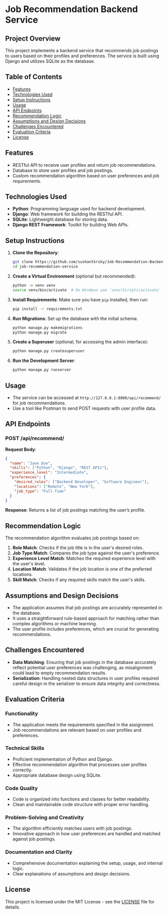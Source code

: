 # Job Recommendation Backend Service

## Project Overview

This project implements a backend service that recommends job postings to users based on their profiles and preferences. The service is built using Django and utilizes SQLite as the database.

## Table of Contents

- [Features](#features)
- [Technologies Used](#technologies-used)
- [Setup Instructions](#setup-instructions)
- [Usage](#usage)
- [API Endpoints](#api-endpoints)
- [Recommendation Logic](#recommendation-logic)
- [Assumptions and Design Decisions](#assumptions-and-design-decisions)
- [Challenges Encountered](#challenges-encountered)
- [Evaluation Criteria](#evaluation-criteria)
- [License](#license)

## Features

- RESTful API to receive user profiles and return job recommendations.
- Database to store user profiles and job postings.
- Custom recommendation algorithm based on user preferences and job requirements.

## Technologies Used

- **Python**: Programming language used for backend development.
- **Django**: Web framework for building the RESTful API.
- **SQLite**: Lightweight database for storing data.
- **Django REST Framework**: Toolkit for building Web APIs.

## Setup Instructions

1. **Clone the Repository**:
   ```bash
   git clone https://github.com/sushantkrsky/Job-Recommendation-Backend-Service.git
   cd job-recommendation-service
   ```

2. **Create a Virtual Environment** (optional but recommended):
   ```bash
   python -m venv venv
   source venv/bin/activate  # On Windows use `venv\Scripts\activate`
   ```

3. **Install Requirements**:
   Make sure you have `pip` installed, then run:
   ```bash
   pip install -r requirements.txt
   ```

4. **Run Migrations**:
   Set up the database with the initial schema:
   ```bash
   python manage.py makemigrations
   python manage.py migrate
   ```

5. **Create a Superuser** (optional, for accessing the admin interface):
   ```bash
   python manage.py createsuperuser
   ```

6. **Run the Development Server**:
   ```bash
   python manage.py runserver
   ```

## Usage

- The service can be accessed at `http://127.0.0.1:8000/api/recommend/` for job recommendations.
- Use a tool like Postman to send POST requests with user profile data.

## API Endpoints

### POST /api/recommend/

**Request Body**:
```json
{
  "name": "Jane Doe",
  "skills": ["Python", "Django", "REST APIs"],
  "experience_level": "Intermediate",
  "preferences": {
    "desired_roles": ["Backend Developer", "Software Engineer"],
    "locations": ["Remote", "New York"],
    "job_type": "Full-Time"
  }
}
```

**Response**:
Returns a list of job postings matching the user’s profile.

## Recommendation Logic

The recommendation algorithm evaluates job postings based on:

1. **Role Match**: Checks if the job title is in the user's desired roles.
2. **Job Type Match**: Compares the job type against the user's preference.
3. **Experience Level Match**: Matches the required experience level with the user's level.
4. **Location Match**: Validates if the job location is one of the preferred locations.
5. **Skill Match**: Checks if any required skills match the user's skills.

## Assumptions and Design Decisions

- The application assumes that job postings are accurately represented in the database.
- It uses a straightforward rule-based approach for matching rather than complex algorithms or machine learning.
- The user profile includes preferences, which are crucial for generating recommendations.

## Challenges Encountered

- **Data Matching**: Ensuring that job postings in the database accurately reflect potential user preferences was challenging, as misalignment could lead to empty recommendation results.
- **Serialization**: Handling nested data structures in user profiles required careful design in the serializer to ensure data integrity and correctness.

## Evaluation Criteria

### Functionality
- The application meets the requirements specified in the assignment.
- Job recommendations are relevant based on user profiles and preferences.

### Technical Skills
- Proficient implementation of Python and Django.
- Effective recommendation algorithm that processes user profiles correctly.
- Appropriate database design using SQLite.

### Code Quality
- Code is organized into functions and classes for better readability.
- Clean and maintainable code structure with proper error handling.

### Problem-Solving and Creativity
- The algorithm efficiently matches users with job postings.
- Innovative approach in how user preferences are handled and matched against job postings.

### Documentation and Clarity
- Comprehensive documentation explaining the setup, usage, and internal logic.
- Clear explanations of assumptions and design decisions.

## License

This project is licensed under the MIT License - see the [LICENSE](LICENSE) file for details.
